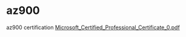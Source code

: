 # az900
az900 certification
[Microsoft_Certified_Professional_Certificate_0.pdf](https://github.com/vnh7t/az900/files/7873857/Microsoft_Certified_Professional_Certificate_0.pdf)

